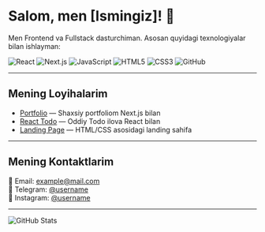 # Salom, men [Ismingiz]! 👋

Men Frontend va Fullstack dasturchiman. Asosan quyidagi texnologiyalar bilan ishlayman:

![React](https://img.shields.io/badge/-React-61DAFB?style=flat&logo=react&logoColor=black)
![Next.js](https://img.shields.io/badge/-Next.js-000000?style=flat&logo=nextdotjs&logoColor=white)
![JavaScript](https://img.shields.io/badge/-JavaScript-F7DF1E?style=flat&logo=javascript&logoColor=black)
![HTML5](https://img.shields.io/badge/-HTML5-E34F26?style=flat&logo=html5&logoColor=white)
![CSS3](https://img.shields.io/badge/-CSS3-1572B6?style=flat&logo=css3)
![GitHub](https://img.shields.io/badge/-GitHub-181717?style=flat&logo=github)

---

## Mening Loyihalarim
- [Portfolio](https://github.com/username/portfolio) — Shaxsiy portfoliom Next.js bilan
- [React Todo](https://github.com/username/react-todo) — Oddiy Todo ilova React bilan
- [Landing Page](https://github.com/username/landing-page) — HTML/CSS asosidagi landing sahifa

---

## Mening Kontaktlarim

📧 Email: example@mail.com  
📱 Telegram: [@username](https://t.me/username)  
📸 Instagram: [@username](https://instagram.com/username)  

---

![GitHub Stats](https://github-readme-stats.vercel.app/api?username=username&show_icons=true&theme=radical)

